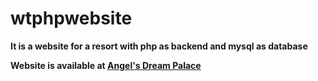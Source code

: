 # wtphpwebsite
  **It is a website for a resort with php as backend and mysql as database**
  
  
  **Website is available at [Angel's Dream Palace](http://angelsdreampalace.getenjoyment.net)**
